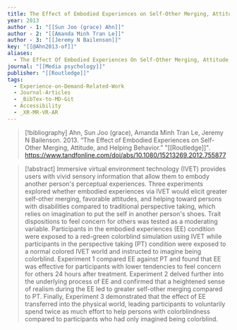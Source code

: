 ```yaml
---
title: The Effect of Embodied Experiences on Self-Other Merging, Attitude, and Helping Behavior
year: 2013
author - 1: "[[Sun Joo (grace) Ahn]]"
author - 2: "[[Amanda Minh Tran Le]]"
author - 3: "[[Jeremy N Bailenson]]"
key: "[[@Ahn2013-of]]"
aliases:
  - The Effect Of Embodied Experiences On Self-Other Merging, Attitude, And Helping Behavior
journal: "[[Media psychology]]"
publisher: "[[Routledge]]"
tags:
  - Experience-on-Demand-Related-Work
  - Journal-Articles
  - _BibTex-to-MD-Git
  - Accessibility
  - _XR-MR-VR-AR
---
```


> [!bibliography]
> Ahn, Sun Joo (grace), Amanda Minh Tran Le, Jeremy N Bailenson. 2013. “The Effect of Embodied Experiences on Self-Other Merging, Attitude, and Helping Behavior.” "[[Routledge]]". https://www.tandfonline.com/doi/abs/10.1080/15213269.2012.755877

> [!abstract]
> Immersive virtual environment technology (IVET) provides users with vivid sensory information that allow them to embody another person's perceptual experiences. Three experiments explored whether embodied experiences via IVET would elicit greater self-other merging, favorable attitudes, and helping toward persons with disabilities compared to traditional perspective taking, which relies on imagination to put the self in another person's shoes. Trait dispositions to feel concern for others was tested as a moderating variable. Participants in the embodied experiences (EE) condition were exposed to a red-green colorblind simulation using IVET while participants in the perspective taking (PT) condition were exposed to a normal colored IVET world and instructed to imagine being colorblind. Experiment 1 compared EE against PT and found that EE was effective for participants with lower tendencies to feel concern for others 24 hours after treatment. Experiment 2 delved further into the underlying process of EE and confirmed that a heightened sense of realism during the EE led to greater self-other merging compared to PT. Finally, Experiment 3 demonstrated that the effect of EE transferred into the physical world, leading participants to voluntarily spend twice as much effort to help persons with colorblindness compared to participants who had only imagined being colorblind.